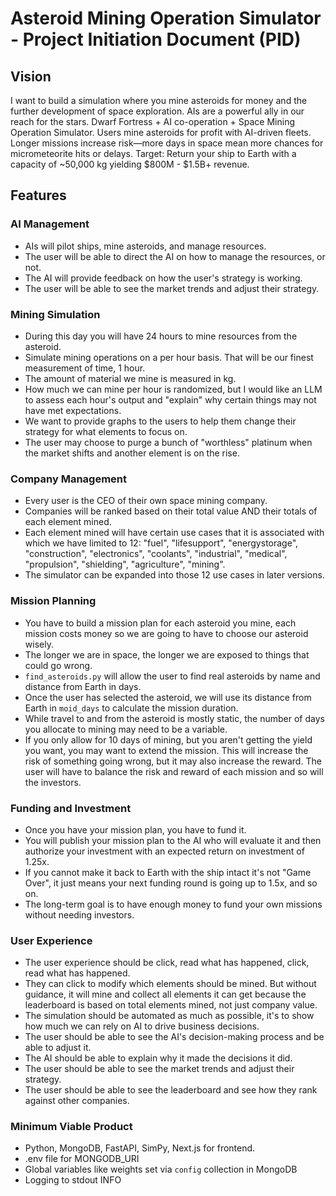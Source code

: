 # Asteroid Mining Operation Simulator - Project Initiation Document (PID)

## Vision

I want to build a simulation where you mine asteroids for money and the further development of space exploration. AIs are a powerful ally in our reach for the stars. Dwarf Fortress + AI co-operation + Space Mining Operation Simulator.  Users mine asteroids for profit with AI-driven fleets. Longer missions increase risk—more days in space mean more chances for micrometeorite hits or delays. Target: Return your ship to Earth with a capacity of ~50,000 kg yielding $800M - $1.5B+ revenue.  

## Features

### AI Management

- AIs will pilot ships, mine asteroids, and manage resources.
- The user will be able to direct the AI on how to manage the resources, or not.
- The AI will provide feedback on how the user's strategy is working.
- The user will be able to see the market trends and adjust their strategy.

### Mining Simulation

- During this day you will have 24 hours to mine resources from the asteroid.
- Simulate mining operations on a per hour basis. That will be our finest measurement of time, 1 hour.
- The amount of material we mine is measured in kg.
- How much we can mine per hour is randomized, but I would like an LLM to assess each hour's output and "explain" why certain things may not have met expectations.
- We want to provide graphs to the users to help them change their strategy for what elements to focus on.
- The user may choose to purge a bunch of "worthless" platinum when the market shifts and another element is on the rise.

### Company Management

- Every user is the CEO of their own space mining company.
- Companies will be ranked based on their total value AND their totals of each element mined.
- Each element mined will have certain use cases that it is associated with which we have limited to 12: "fuel", "lifesupport", "energystorage", "construction", "electronics", "coolants", "industrial", "medical", "propulsion", "shielding", "agriculture", "mining".
- The simulator can be expanded into those 12 use cases in later versions.

### Mission Planning
- You have to build a mission plan for each asteroid you mine, each mission costs money so we are going to have to choose our asteroid wisely.
- The longer we are in space, the longer we are exposed to things that could go wrong.
- `find_asteroids.py` will allow the user to find real asteroids by name and distance from Earth in days.
- Once the user has selected the asteroid, we will use its distance from Earth in `moid_days` to calculate the mission duration.
- While travel to and from the asteroid is mostly static, the number of days you allocate to mining may need to be a variable.
- If you only allow for 10 days of mining, but you aren't getting the yield you want, you may want to extend the mission. This will increase the risk of something going wrong, but it may also increase the reward. The user will have to balance the risk and reward of each mission and so will the investors.

### Funding and Investment

- Once you have your mission plan, you have to fund it.
- You will publish your mission plan to the AI who will evaluate it and then authorize your investment with an expected return on investment of 1.25x.
- If you cannot make it back to Earth with the ship intact it's not "Game Over", it just means your next funding round is going up to 1.5x, and so on.
- The long-term goal is to have enough money to fund your own missions without needing investors.

### User Experience

- The user experience should be click, read what has happened, click, read what has happened.
- They can click to modify which elements should be mined. But without guidance, it will mine and collect all elements it can get because the leaderboard is based on total elements mined, not just company value.
- The simulation should be automated as much as possible, it's to show how much we can rely on AI to drive business decisions.
- The user should be able to see the AI's decision-making process and be able to adjust it.
- The AI should be able to explain why it made the decisions it did.
- The user should be able to see the market trends and adjust their strategy.
- The user should be able to see the leaderboard and see how they rank against other companies.

### Minimum Viable Product

- Python, MongoDB, FastAPI, SimPy, Next.js for frontend.
- .env file for MONGODB_URI
- Global variables like weights set via `config` collection in MongoDB
- Logging to stdout INFO